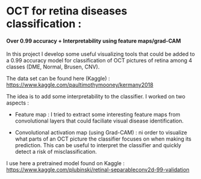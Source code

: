 # OCT for retina diseases classification :
#### Over 0.99 accuracy + Interpretability using feature maps/grad-CAM

In this project I develop some useful visualizing tools that could be added to a 0.99 accuracy model for classification of OCT pictures of retina among 4 classes (DME, Normal, Brusen, CNV). 

The data set can be found here (Kaggle) : 
https://www.kaggle.com/paultimothymooney/kermany2018

The idea is to add some interpretability to the classifier. I worked on two aspects : 

- Feature map : I tried to extract some interesting feature maps from convolutional layers that could faciliate visual disease identification. 

- Convolutional activation map (using Grad-CAM) : ni order to visualize what parts of an OCT picture the classifier focuses on when making its prediction. This can be useful to interpret the classifier and quickly detect a risk of misclassification. 

I use here a pretrained model found on Kaggle : 
https://www.kaggle.com/plubinski/retinal-separableconv2d-99-validation


